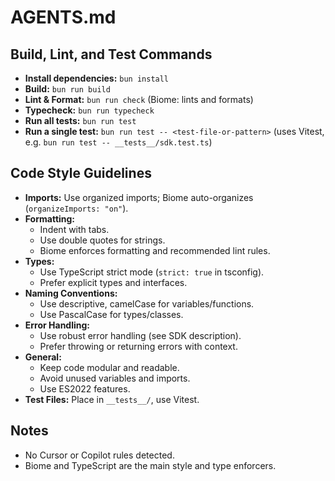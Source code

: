 # AGENTS.md

## Build, Lint, and Test Commands
- **Install dependencies:** `bun install`
- **Build:** `bun run build`
- **Lint & Format:** `bun run check` (Biome: lints and formats)
- **Typecheck:** `bun run typecheck`
- **Run all tests:** `bun run test`
- **Run a single test:** `bun run test -- <test-file-or-pattern>` (uses Vitest, e.g. `bun run test -- __tests__/sdk.test.ts`)

## Code Style Guidelines
- **Imports:** Use organized imports; Biome auto-organizes (`organizeImports: "on"`).
- **Formatting:** 
  - Indent with tabs.
  - Use double quotes for strings.
  - Biome enforces formatting and recommended lint rules.
- **Types:** 
  - Use TypeScript strict mode (`strict: true` in tsconfig).
  - Prefer explicit types and interfaces.
- **Naming Conventions:** 
  - Use descriptive, camelCase for variables/functions.
  - Use PascalCase for types/classes.
- **Error Handling:** 
  - Use robust error handling (see SDK description).
  - Prefer throwing or returning errors with context.
- **General:** 
  - Keep code modular and readable.
  - Avoid unused variables and imports.
  - Use ES2022 features.
- **Test Files:** Place in `__tests__/`, use Vitest.

## Notes
- No Cursor or Copilot rules detected.
- Biome and TypeScript are the main style and type enforcers.
